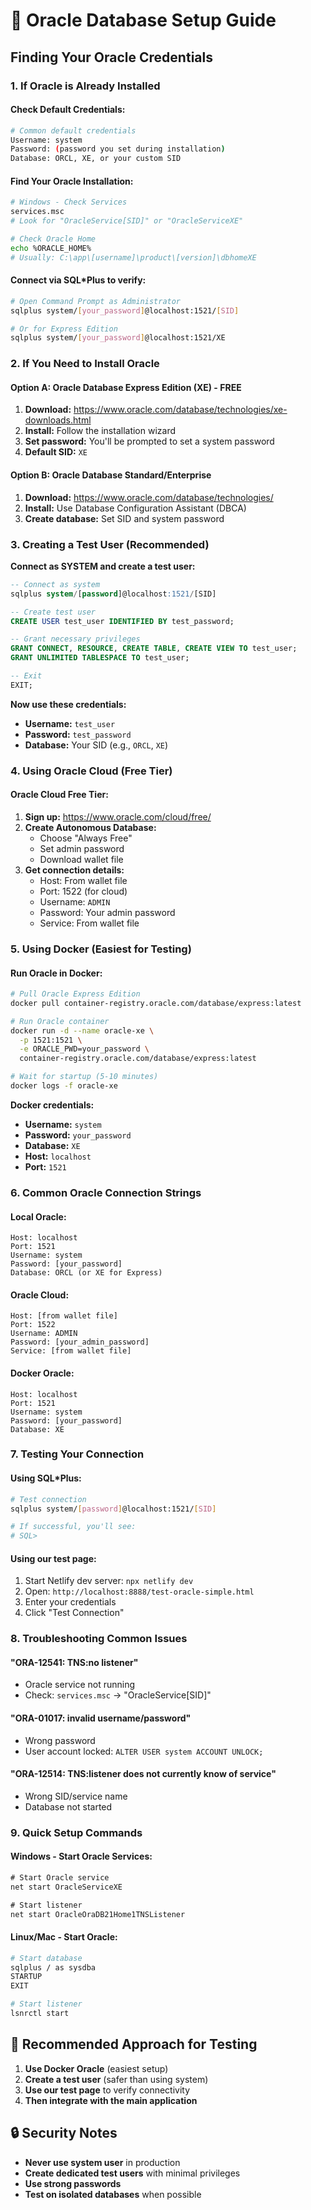 # 🔧 Oracle Database Setup Guide

## **Finding Your Oracle Credentials**

### **1. If Oracle is Already Installed**

#### **Check Default Credentials:**
```bash
# Common default credentials
Username: system
Password: (password you set during installation)
Database: ORCL, XE, or your custom SID
```

#### **Find Your Oracle Installation:**
```bash
# Windows - Check Services
services.msc
# Look for "OracleService[SID]" or "OracleServiceXE"

# Check Oracle Home
echo %ORACLE_HOME%
# Usually: C:\app\[username]\product\[version]\dbhomeXE
```

#### **Connect via SQL*Plus to verify:**
```bash
# Open Command Prompt as Administrator
sqlplus system/[your_password]@localhost:1521/[SID]

# Or for Express Edition
sqlplus system/[your_password]@localhost:1521/XE
```

### **2. If You Need to Install Oracle**

#### **Option A: Oracle Database Express Edition (XE) - FREE**
1. **Download:** https://www.oracle.com/database/technologies/xe-downloads.html
2. **Install:** Follow the installation wizard
3. **Set password:** You'll be prompted to set a system password
4. **Default SID:** `XE`

#### **Option B: Oracle Database Standard/Enterprise**
1. **Download:** https://www.oracle.com/database/technologies/
2. **Install:** Use Database Configuration Assistant (DBCA)
3. **Create database:** Set SID and system password

### **3. Creating a Test User (Recommended)**

**Connect as SYSTEM and create a test user:**
```sql
-- Connect as system
sqlplus system/[password]@localhost:1521/[SID]

-- Create test user
CREATE USER test_user IDENTIFIED BY test_password;

-- Grant necessary privileges
GRANT CONNECT, RESOURCE, CREATE TABLE, CREATE VIEW TO test_user;
GRANT UNLIMITED TABLESPACE TO test_user;

-- Exit
EXIT;
```

**Now use these credentials:**
- **Username:** `test_user`
- **Password:** `test_password`
- **Database:** Your SID (e.g., `ORCL`, `XE`)

### **4. Using Oracle Cloud (Free Tier)**

#### **Oracle Cloud Free Tier:**
1. **Sign up:** https://www.oracle.com/cloud/free/
2. **Create Autonomous Database:**
   - Choose "Always Free"
   - Set admin password
   - Download wallet file
3. **Get connection details:**
   - Host: From wallet file
   - Port: 1522 (for cloud)
   - Username: `ADMIN`
   - Password: Your admin password
   - Service: From wallet file

### **5. Using Docker (Easiest for Testing)**

#### **Run Oracle in Docker:**
```bash
# Pull Oracle Express Edition
docker pull container-registry.oracle.com/database/express:latest

# Run Oracle container
docker run -d --name oracle-xe \
  -p 1521:1521 \
  -e ORACLE_PWD=your_password \
  container-registry.oracle.com/database/express:latest

# Wait for startup (5-10 minutes)
docker logs -f oracle-xe
```

**Docker credentials:**
- **Username:** `system`
- **Password:** `your_password`
- **Database:** `XE`
- **Host:** `localhost`
- **Port:** `1521`

### **6. Common Oracle Connection Strings**

#### **Local Oracle:**
```
Host: localhost
Port: 1521
Username: system
Password: [your_password]
Database: ORCL (or XE for Express)
```

#### **Oracle Cloud:**
```
Host: [from wallet file]
Port: 1522
Username: ADMIN
Password: [your_admin_password]
Service: [from wallet file]
```

#### **Docker Oracle:**
```
Host: localhost
Port: 1521
Username: system
Password: [your_password]
Database: XE
```

### **7. Testing Your Connection**

#### **Using SQL*Plus:**
```bash
# Test connection
sqlplus system/[password]@localhost:1521/[SID]

# If successful, you'll see:
# SQL>
```

#### **Using our test page:**
1. Start Netlify dev server: `npx netlify dev`
2. Open: `http://localhost:8888/test-oracle-simple.html`
3. Enter your credentials
4. Click "Test Connection"

### **8. Troubleshooting Common Issues**

#### **"ORA-12541: TNS:no listener"**
- Oracle service not running
- Check: `services.msc` → "OracleService[SID]"

#### **"ORA-01017: invalid username/password"**
- Wrong password
- User account locked: `ALTER USER system ACCOUNT UNLOCK;`

#### **"ORA-12514: TNS:listener does not currently know of service"**
- Wrong SID/service name
- Database not started

### **9. Quick Setup Commands**

#### **Windows - Start Oracle Services:**
```cmd
# Start Oracle service
net start OracleServiceXE

# Start listener
net start OracleOraDB21Home1TNSListener
```

#### **Linux/Mac - Start Oracle:**
```bash
# Start database
sqlplus / as sysdba
STARTUP
EXIT

# Start listener
lsnrctl start
```

## **🎯 Recommended Approach for Testing**

1. **Use Docker Oracle** (easiest setup)
2. **Create a test user** (safer than using system)
3. **Use our test page** to verify connectivity
4. **Then integrate with the main application**

## **🔒 Security Notes**

- **Never use system user** in production
- **Create dedicated test users** with minimal privileges
- **Use strong passwords**
- **Test on isolated databases** when possible 